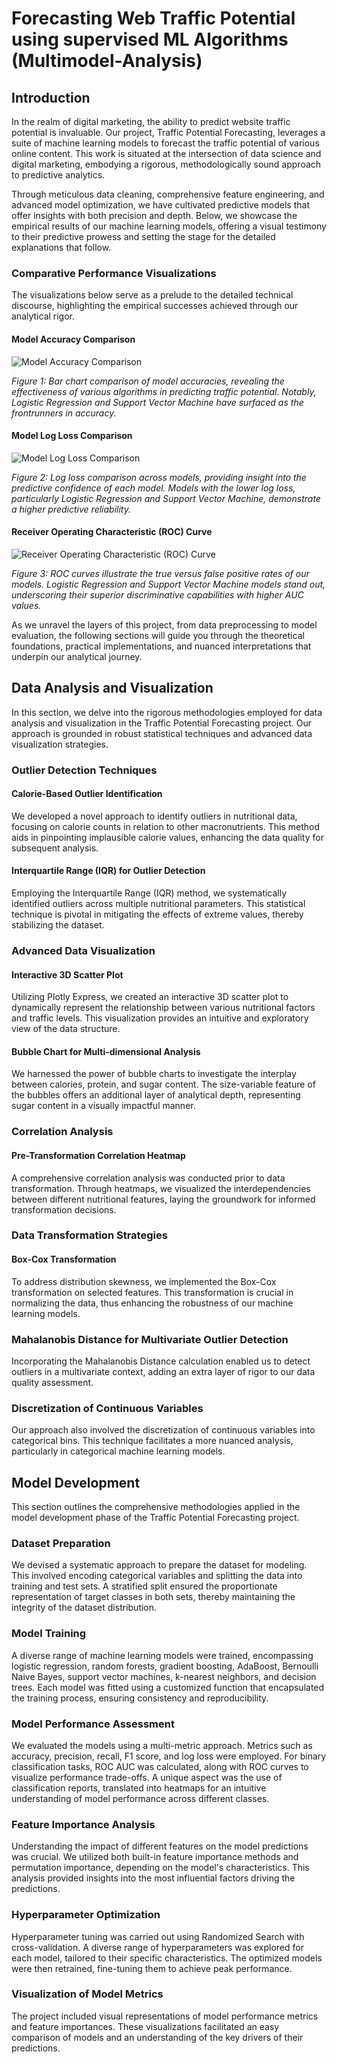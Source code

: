 # Forecasting Web Traffic Potential using supervised ML Algorithms (Multimodel-Analysis)

## Introduction

In the realm of digital marketing, the ability to predict website traffic potential is invaluable. Our project, Traffic Potential Forecasting, leverages a suite of machine learning models to forecast the traffic potential of various online content. This work is situated at the intersection of data science and digital marketing, embodying a rigorous, methodologically sound approach to predictive analytics.

Through meticulous data cleaning, comprehensive feature engineering, and advanced model optimization, we have cultivated predictive models that offer insights with both precision and depth. Below, we showcase the empirical results of our machine learning models, offering a visual testimony to their predictive prowess and setting the stage for the detailed explanations that follow.

### Comparative Performance Visualizations

The visualizations below serve as a prelude to the detailed technical discourse, highlighting the empirical successes achieved through our analytical rigor.

#### Model Accuracy Comparison

![Model Accuracy Comparison](readme_visuals/model_accuracy_comparison.png)

*Figure 1: Bar chart comparison of model accuracies, revealing the effectiveness of various algorithms in predicting traffic potential. Notably, Logistic Regression and Support Vector Machine have surfaced as the frontrunners in accuracy.*

#### Model Log Loss Comparison

![Model Log Loss Comparison](readme_visuals/model_log_loss_comparison.png)

*Figure 2: Log loss comparison across models, providing insight into the predictive confidence of each model. Models with the lower log loss, particularly Logistic Regression and Support Vector Machine, demonstrate a higher predictive reliability.*

#### Receiver Operating Characteristic (ROC) Curve

![Receiver Operating Characteristic (ROC) Curve](readme_visuals/ROC_curve.png)

*Figure 3: ROC curves illustrate the true versus false positive rates of our models. Logistic Regression and Support Vector Machine models stand out, underscoring their superior discriminative capabilities with higher AUC values.*

As we unravel the layers of this project, from data preprocessing to model evaluation, the following sections will guide you through the theoretical foundations, practical implementations, and nuanced interpretations that underpin our analytical journey.

## Data Analysis and Visualization

In this section, we delve into the rigorous methodologies employed for data analysis and visualization in the Traffic Potential Forecasting project. Our approach is grounded in robust statistical techniques and advanced data visualization strategies.

### Outlier Detection Techniques

#### Calorie-Based Outlier Identification
We developed a novel approach to identify outliers in nutritional data, focusing on calorie counts in relation to other macronutrients. This method aids in pinpointing implausible calorie values, enhancing the data quality for subsequent analysis.

#### Interquartile Range (IQR) for Outlier Detection
Employing the Interquartile Range (IQR) method, we systematically identified outliers across multiple nutritional parameters. This statistical technique is pivotal in mitigating the effects of extreme values, thereby stabilizing the dataset.

### Advanced Data Visualization

#### Interactive 3D Scatter Plot
Utilizing Plotly Express, we created an interactive 3D scatter plot to dynamically represent the relationship between various nutritional factors and traffic levels. This visualization provides an intuitive and exploratory view of the data structure.

#### Bubble Chart for Multi-dimensional Analysis
We harnessed the power of bubble charts to investigate the interplay between calories, protein, and sugar content. The size-variable feature of the bubbles offers an additional layer of analytical depth, representing sugar content in a visually impactful manner.

### Correlation Analysis

#### Pre-Transformation Correlation Heatmap
A comprehensive correlation analysis was conducted prior to data transformation. Through heatmaps, we visualized the interdependencies between different nutritional features, laying the groundwork for informed transformation decisions.

### Data Transformation Strategies

#### Box-Cox Transformation
To address distribution skewness, we implemented the Box-Cox transformation on selected features. This transformation is crucial in normalizing the data, thus enhancing the robustness of our machine learning models.

### Mahalanobis Distance for Multivariate Outlier Detection
Incorporating the Mahalanobis Distance calculation enabled us to detect outliers in a multivariate context, adding an extra layer of rigor to our data quality assessment.

### Discretization of Continuous Variables
Our approach also involved the discretization of continuous variables into categorical bins. This technique facilitates a more nuanced analysis, particularly in categorical machine learning models.

## Model Development

This section outlines the comprehensive methodologies applied in the model development phase of the Traffic Potential Forecasting project.

### Dataset Preparation

We devised a systematic approach to prepare the dataset for modeling. This involved encoding categorical variables and splitting the data into training and test sets. A stratified split ensured the proportionate representation of target classes in both sets, thereby maintaining the integrity of the dataset distribution.

### Model Training

A diverse range of machine learning models were trained, encompassing logistic regression, random forests, gradient boosting, AdaBoost, Bernoulli Naive Bayes, support vector machines, k-nearest neighbors, and decision trees. Each model was fitted using a customized function that encapsulated the training process, ensuring consistency and reproducibility.

### Model Performance Assessment

We evaluated the models using a multi-metric approach. Metrics such as accuracy, precision, recall, F1 score, and log loss were employed. For binary classification tasks, ROC AUC was calculated, along with ROC curves to visualize performance trade-offs. A unique aspect was the use of classification reports, translated into heatmaps for an intuitive understanding of model performance across different classes.

### Feature Importance Analysis

Understanding the impact of different features on the model predictions was crucial. We utilized both built-in feature importance methods and permutation importance, depending on the model's characteristics. This analysis provided insights into the most influential factors driving the predictions.

### Hyperparameter Optimization

Hyperparameter tuning was carried out using Randomized Search with cross-validation. A diverse range of hyperparameters was explored for each model, tailored to their specific characteristics. The optimized models were then retrained, fine-tuning them to achieve peak performance.

### Visualization of Model Metrics

The project included visual representations of model performance metrics and feature importances. These visualizations facilitated an easy comparison of models and an understanding of the key drivers of their predictions.
